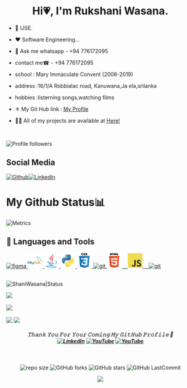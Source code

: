 <h1 align="center">Hi💗, I'm Rukshani Wasana.</h1>

- 🔭 IJSE.
- ♥ Software Engineering...
- 💬 Ask me whatsapp - +94 776172095
- contact me☎ - +94 776172095
- school : Mary Immaculate Convent (2006-2019) 
- address :16/1/A Robbialac road, Kanuwana,Ja ela,srilanka
- hobbies :listerning songs,watching films
- ⚜ My Git Hub link : [My Profile](https://github.com/Hasitha-ShaniWasana)

- 👨‍💻 All of my projects are available at [Here!](https://github.com/ShaniWasana?tab=repositories)
<br>
<p align="left">
<img alt="Profile followers" src="https://img.shields.io/github/followers/ShaniWasana">
</p>

## Social Media
<p><a href="https://github.com/ShaniWasana" target="_blank"><img alt="Github" src="https://img.shields.io/badge/GitHub-%2312100E.svg?&style=for-the-badge&logo=Github&logoColor=white" /></a><a href="https://www.linkedin.com/in/ShaniWasana/" target="_blank"><img alt="LinkedIn" src="https://img.shields.io/badge/linkedin-%230077B5.svg?&style=for-the-badge&logo=linkedin&logoColor=white" /></a>
</p>




# My Github Status📊
![Metrics](https://metrics.lecoq.io/ShaniWasana?template=classic&isocalendar=1&languages=1&stars=1&followup=1&people=1&projects=1&activity=1&achievements=1&&lines=1&repositories=1&posts=1&base.indepth=false&repositories=100&repositories.batch=100&repositories.forks=false&repositories.affiliations=owner&isocalendar.duration=half-year&languages.limit=8&languages.threshold=0%25&languages.other=false&languages.colors=github&languages.sections=most-used&languages.indepth=false&languages.analysis.timeout=15&languages.categories=markup%2C%20programming&languages.recent.categories=markup%2C%20programming&languages.recent.load=300&languages.recent.days=14&stars.limit=4&followup.sections=repositories&followup.indepth=false&people.limit=24&people.identicons=false&people.identicons.hide=false&people.size=28&people.types=followers%2C%20following&people.shuffle=false&projects.limit=4&projects.descriptions=false&activity.limit=5&activity.load=300&activity.days=14&activity.visibility=all&activity.timestamps=false&activity.filter=all&achievements.threshold=C&achievements.secrets=true&achievements.display=compact&achievements.limit=0&notable.from=organization&notable.repositories=false&notable.indepth=false&notable.types=commit&discussions.categories=true&discussions.categories.limit=0&introduction.title=true&pagespeed.url=https%3A%2F%2Foshadaera68.github.io%2F&pagespeed.detailed=false&pagespeed.screenshot=false&tweets.attachments=false&tweets.limit=2&tweets.user=mindartLk10&posts.user=oshadaera68_&config.timezone=Asia%2FColombo)

## 🔗  Languages and Tools
<a align="center">
<a href="https://www.figma.com/" target="_blank"> <img src="https://www.vectorlogo.zone/logos/figma/figma-icon.svg" alt="figma" width="40" height="40"/> </a>
<a href="https://www.mysql.com/" target="_blank"> <img src="https://raw.githubusercontent.com/devicons/devicon/master/icons/mysql/mysql-original-wordmark.svg" alt="mysql" width="40" height="40"/> </a>
<a href="https://www.java.com" target="_blank"> <img src="https://raw.githubusercontent.com/devicons/devicon/master/icons/java/java-original.svg" alt="java" width="40" height="40"/> </a></a></a> 
<a href="https://www.python.org" target="_blank"> <img src="https://raw.githubusercontent.com/devicons/devicon/master/icons/python/python-original.svg" alt="python" width="40" height="40"/> </a>
<a href="https://www.w3schools.com/css/" target="_blank"> <img src="https://raw.githubusercontent.com/devicons/devicon/master/icons/css3/css3-original-wordmark.svg" alt="css3" width="40" height="40"/> </a>
<a href="https://git-scm.com/" target="_blank"> <img src="https://www.vectorlogo.zone/logos/git-scm/git-scm-icon.svg" alt="git" width="40" height="40"/> </a>
<a href="https://www.w3.org/html/" target="_blank"> <img src="https://raw.githubusercontent.com/devicons/devicon/master/icons/html5/html5-original-wordmark.svg" alt="html5" width="40" height="40"/>&nbsp;&nbsp;&nbsp; </a>
<a href="https://developer.mozilla.org/en-US/docs/Web/JavaScript" target="_blank" rel="noreferrer"> <img src="https://raw.githubusercontent.com/devicons/devicon/master/icons/javascript/javascript-original.svg" alt="javascript" width="40" height="40"/>&nbsp;&nbsp;&nbsp; </a>
<a href="https://git-scm.com/" target="_blank"> <img src="https://www.vectorlogo.zone/logos/hibernate/hibernate-icon.svg" alt="git" width="40" height="40"/> </a><br><br>






<p align="left"> <img src="https://github-readme-stats.vercel.app/api?username=ShaniWasana&show_icons=true&theme=gotham" alt="ShaniWasana|Status"/>
<p align="left"> <img src="https://github-readme-streak-status.herokuapp.com?user=ShaniWasana&theme=github-dark&date_format=M%20j%5B%2C%20Y%5D"/> </p>
<p align="left"> <img src="https://github-profile-summary-cards.vercel.app/api/cards/profile-details?username=ShaniWasana&theme=github_dark"/> </p>

<div align="left">
<img src="https://github-profile-summary-cards.vercel.app/api/cards/status?username=ShaniWasana&theme=github_dark"/>
<img src="https://github-profile-summary-cards.vercel.app/api/cards/productive-time?username=ShaniWasana&theme=github_dark"/>
</div>





<h5 align="center">
𝚃𝚑𝚊𝚗𝚔 𝚈𝚘𝚞 𝙵𝚘𝚛 𝚈𝚘𝚞𝚛 𝙲𝚘𝚖𝚒𝚗𝚐 𝙼𝚢 𝙶𝚒𝚝𝙷𝚞𝚋 𝙿𝚛𝚘𝚏𝚒𝚕𝚎 🤝
<br>
<div id="badges" align="center">
 <a href="https://LinkedIn.com" target="blank"><img src="https://img.shields.io/badge/LinkedIn-blue?style=for-the-badge&logo=linkedin&logoColor=white" alt="LinkedIn"/></a>
 <a href="https://youtube.com" target="blank"><img src="https://img.shields.io/badge/YouTube-red?style=for-the-badge&logo=youtube&logoColor=white" alt="YouTube"  /></a>
  <a href="https://Twitter.com" target="blank"><img src="https://img.shields.io/badge/Twitter-blue?style=for-the-badge&logo=twitter&logoColor=white" alt="YouTube"  /></a>
</div>
</h5>
<br>

<div align="center">

![repo size](https://img.shields.io/github/repo-size/ShaniWasana/ShaniWasana?label=Repo%20Size&style=for-the-badge&labelColor=black&color=20bf6b)
![GitHub forks](https://img.shields.io/github/forks/ShaniWasana/ShaniWasana?&labelColor=black&color=0fb9b1&style=for-the-badge)
![GitHub stars](https://img.shields.io/github/stars/ShaniWasana/ShaniWasana?&labelColor=black&color=f7b731&style=for-the-badge)
![GitHub LastCommit](https://img.shields.io/github/last-commit/ShaniWasana/ShaniWasana?logo=github&labelColor=black&color=d1d8e0&style=for-the-badge)
</div>
<p align="center">
  <img src="https://capsule-render.vercel.app/api?type=waving&color=gradient&height=80&section=footer"/>
</p>

